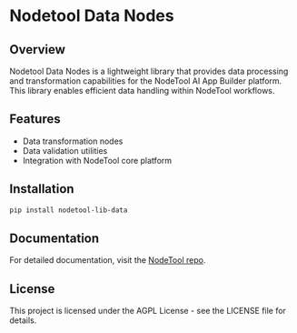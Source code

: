 # Nodetool Data Nodes

## Overview

Nodetool Data Nodes is a lightweight library that provides data processing and transformation capabilities for the NodeTool AI App Builder platform. This library enables efficient data handling within NodeTool workflows.

## Features

- Data transformation nodes
- Data validation utilities
- Integration with NodeTool core platform

## Installation

```bash
pip install nodetool-lib-data
```

## Documentation

For detailed documentation, visit the [NodeTool repo](https://github.com/nodetool-ai/nodetool).

## License

This project is licensed under the AGPL License - see the LICENSE file for details.
